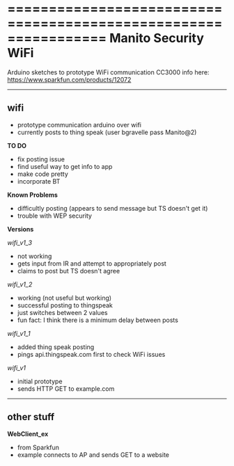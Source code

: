 ================================================================
Manito Security WiFi
================================================================

Arduino sketches to prototype WiFi communication
CC3000 info here: https://www.sparkfun.com/products/12072

----------------------------------------------------------------------------

**wifi** 
----------------------------------------------------------------------------
  * prototype communication arduino over wifi
  * currently posts to thing speak (user bgravelle pass Manito@2)

  **TO DO**
  * fix posting issue
  * find useful way to get info to app
  * make code pretty
  * incorporate BT

  **Known Problems**
  * difficultly posting (appears to send message but TS doesn't get it)
  * trouble with WEP security

  **Versions**

  *wifi_v1_3*
   * not working
   * gets input from IR and attempt to appropriately post
   * claims to post but TS doesn't agree

  *wifi_v1_2*
   * working (not useful but working)
   * successful posting to thingspeak
   * just switches between 2 values
   * fun fact: I think there is a minimum delay between posts

  *wifi_v1_1*
   * added thing speak posting
   * pings api.thingspeak.com first to check WiFi issues

  *wifi_v1*
   * initial prototype
   * sends HTTP GET to example.com

----------------------------------------------------------------------------

**other stuff**
----------------------------------------------------------------------------
**WebClient_ex**
 * from Sparkfun
 * example connects to AP and sends GET to a website


